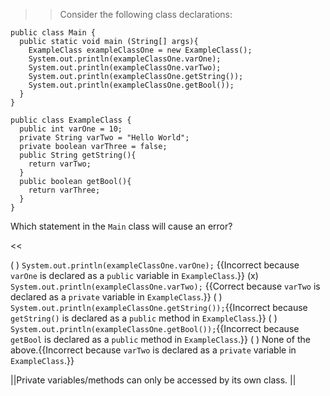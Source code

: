 >>Consider the following class declarations:
<pre><code>public class Main {
  public static void main (String[] args){
    ExampleClass exampleClassOne = new ExampleClass();
    System.out.println(exampleClassOne.varOne);
    System.out.println(exampleClassOne.varTwo);
    System.out.println(exampleClassOne.getString());
    System.out.println(exampleClassOne.getBool());
  }
}
</code></pre>
<pre><code>public class ExampleClass {
  public int varOne = 10;
  private String varTwo = "Hello World";
  private boolean varThree = false;
  public String getString(){
    return varTwo;
  }
  public boolean getBool(){
    return varThree;
  }
}
</code></pre>
<p>Which statement in the <code>Main</code> class will cause an error?</p><<

( ) <code>System.out.println(exampleClassOne.varOne);</code> {{Incorrect because <code>varOne</code> is declared as a <code>public</code> variable in <code>ExampleClass</code>.}}
(x) <code>System.out.println(exampleClassOne.varTwo);</code> {{Correct because <code>varTwo</code> is declared as a <code>private</code> variable in <code>ExampleClass</code>.}}
( ) <code>System.out.println(exampleClassOne.getString());</code>{{Incorrect because <code>getString()</code> is declared as a <code>public</code> method in <code>ExampleClass</code>.}}
( ) <code>System.out.println(exampleClassOne.getBool());</code>{{Incorrect because <code>getBool</code> is declared as a <code>public</code> method in <code>ExampleClass</code>.}}
( ) None of the above.{{Incorrect because <code>varTwo</code> is declared as a <code>private</code> variable in <code>ExampleClass</code>.}}

||Private variables/methods can only be accessed by its own class. ||
